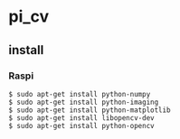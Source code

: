 # pi_cv

## install

### Raspi

```
$ sudo apt-get install python-numpy
$ sudo apt-get install python-imaging
$ sudo apt-get install python-matplotlib
$ sudo apt-get install libopencv-dev
$ sudo apt-get install python-opencv
```


